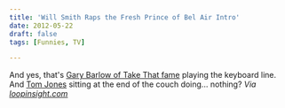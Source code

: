 ```yaml
---
title: 'Will Smith Raps the Fresh Prince of Bel Air Intro'
date: 2012-05-22
draft: false
tags: [Funnies, TV]

---
```


And yes, that's [Gary Barlow of Take That fame](http://en.wikipedia.org/wiki/Gary_Barlow) playing the keyboard line. And [Tom Jones](http://en.wikipedia.org/wiki/Tom_Jones_(singer)) sitting at the end of the couch doing... nothing? _Via [loopinsight.com](http://www.loopinsight.com/2012/05/22/will-smith-raps-the-fresh-prince-theme/)_